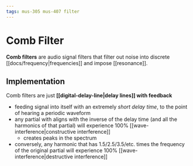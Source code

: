 ```yaml
---
tags: mus-305 mus-407 filter
---
```


# Comb Filter

**Comb filters** are audio signal filters that filter out noise into discrete [[docs/frequency|frequencies]] and impose [[resonance]].

## Implementation

Comb filters are just **[[digital-delay-line|delay lines]] with feedback**

- feeding signal into itself with an extremely _short delay time_, to the point of hearing a periodic waveform
- any partial with aligns with the inverse of the delay time (and all the harmonics of that partial) will experience 100% [[wave-interference|constructive interference]]
  - creates peaks in the spectrum
- conversely, any harmonic that has 1.5/2.5/3.5/etc. times the frequency of the original partial will experience 100% [[wave-interference|destructive interference]]
